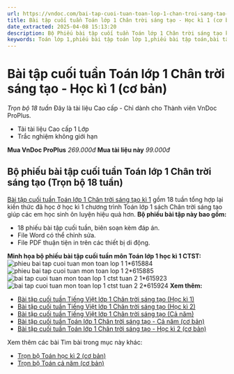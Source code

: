 ```yaml
---
url: https://vndoc.com/bai-tap-cuoi-tuan-toan-lop-1-chan-troi-sang-tao-hoc-ki-1-327676
title: Bài tập cuối tuần Toán lớp 1 Chân trời sáng tạo - Học kì 1 (cơ bản) - Trọn bộ 18 tuần - VnDoc.com
date_extracted: 2025-04-08 15:13:20
description: Bộ Phiếu bài tập cuối tuần Toán lớp 1 Chân trời sáng tạo kì 1 cơ bản là bộ tài liệu giúp các thầy cô và phụ huynh có thể phụ đạo ôn tập cuối tuần cho các em thêm hiệu quả cao.
keywords: Toán lớp 1,phiếu bài tập toán lớp 1,phiếu bài tập toán,bài tập cuối tuần,phiếu bài tập cuối tuần lớp 1,bài tập cuối tuần lớp 1,phiếu bài tập cuối tuần lớp 1 có lời giải,đáp án phiếu bài tập cuối tuần lớp 1,sách chân trời sáng tạo,Phiếu bài tập cuối tuần lớp 1 chân trời sáng tạo,bài tập cuối tuần lớp 1 chân trời sáng tạo học kì 1,bài tập cuối tuần lớp 1 chân trời sáng tạo cả năm
---
```


# Bài tập cuối tuần Toán lớp 1 Chân trời sáng tạo - Học kì 1 \(cơ bản\)
_Trọn bộ 18 tuần_
Đây là tài liệu Cao cấp - Chỉ dành cho Thành viên VnDoc ProPlus.
  * Tải tài liệu Cao cấp 1 Lớp
  * Trắc nghiệm không giới hạn

**Mua VnDoc ProPlus** _269.000đ_ **Mua tài liệu này** _99.000đ_
## Bộ phiếu bài tập cuối tuần Toán lớp 1 Chân trời sáng tạo \(Trọn bộ 18 tuần\)
[Bài tập cuối tuần Toán lớp 1 Chân trời sáng tạo kì 1](<https://vndoc.com/bai-tap-cuoi-tuan-toan-lop-1-chan-troi-sang-tao-hoc-ki-1-327676>) gồm 18 tuần tổng hợp lại kiến thức đã học ở học kì 1 chương trình Toán lớp 1  sách Chân trời sáng tạo giúp các em học sinh ôn luyện hiệu quả hơn.
**Bộ phiếu bài tập này bao gồm:**
  * 18 phiếu bài tập cuối tuần, biên soạn kèm đáp án.
  * File Word có thể chỉnh sửa.
  * File PDF thuận tiện in trên các thiết bị di động.

**Minh họa bộ phiếu bài tập cuối tuần môn Toán lớp 1 học kì 1 CTST:**
![phieu bai tap cuoi tuan mon toan lop 1 1*615884](https://i.vdoc.vn/data/image/2024/07/23/phieu-bai-tap-cuoi-tuan-mon-toan-lop-1-1.jpg)![phieu bai tap cuoi tuan mon toan lop 1 2*615885](https://i.vdoc.vn/data/image/2024/07/23/phieu-bai-tap-cuoi-tuan-mon-toan-lop-1-2.jpg)
![bai tap cuoi tuan mon toan lop 1 ctst tuan 2 1*615923](https://i.vdoc.vn/data/image/2024/07/23/bai-tap-cuoi-tuan-mon-toan-lop-1-ctst-tuan-2-1.jpg)![bai tap cuoi tuan mon toan lop 1 ctst tuan 2 2*615924](https://i.vdoc.vn/data/image/2024/07/23/bai-tap-cuoi-tuan-mon-toan-lop-1-ctst-tuan-2-2.jpg)
**Xem thêm:**
  * [Bài tập cuối tuần Tiếng Việt lớp 1 Chân trời sáng tạo \(Học kì 1\)](<https://vndoc.com/bo-40-phieu-bai-tap-cuoi-tuan-tieng-viet-lop-1-chan-troi-sang-tao-hoc-ki-1-328858>)
  * [Bài tập cuối tuần Tiếng Việt lớp 1 Chân trời sáng tạo \(Học kì 2\)](<https://vndoc.com/bai-tap-cuoi-tuan-tieng-viet-lop-1-chan-troi-sang-tao-hoc-ki-2-336443>)
  * [Bài tập cuối tuần Tiếng Việt lớp 1 Chân trời sáng tạo \(Cả năm\)](<https://vndoc.com/bai-tap-cuoi-tuan-tieng-viet-lop-1-chan-troi-sang-tao-336453>)
  * [Bài tập cuối tuần Toán lớp 1 Chân trời sáng tạo - Cả năm \(cơ bản\)](<https://vndoc.com/bo-phieu-bai-tap-cuoi-tuan-toan-lop-1-chan-troi-sang-tao-ca-nam-327664>)
  * [Bài tập cuối tuần Toán lớp 1 Chân trời sáng tạo - Học kì 2 \(cơ bản\)](<https://vndoc.com/bai-tap-cuoi-tuan-toan-lop-1-chan-troi-sang-tao-hoc-ki-2-327677>)

Xem thêm các bài Tìm bài trong mục này khác:
  * [Trọn bộ Toán học kì 2 \(cơ bản\)](</bai-tap-cuoi-tuan-toan-lop-1-chan-troi-sang-tao-hoc-ki-2-327677>)
  * [Trọn bộ Toán cả năm \(cơ bản\)](</bo-phieu-bai-tap-cuoi-tuan-toan-lop-1-chan-troi-sang-tao-ca-nam-327664>)

